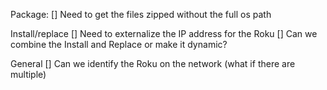 Package:
[] Need to get the files zipped without the full os path

Install/replace
[] Need to externalize the IP address for the Roku
[] Can we combine the Install and Replace or make it dynamic?

General
[] Can we identify the Roku on the network (what if there are multiple)